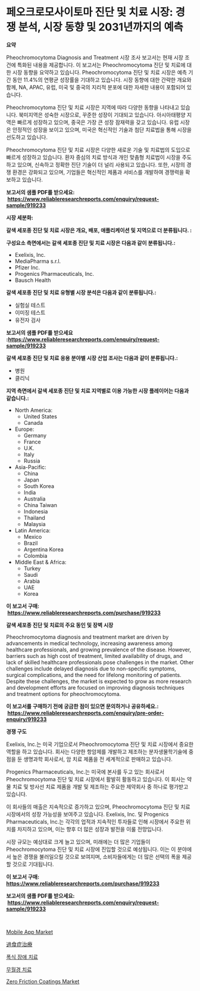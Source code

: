 <p><h1>페오크로모사이토마 진단 및 치료 시장: 경쟁 분석, 시장 동향 및 2031년까지의 예측</h1></p><p><strong>요약</strong></p>
<p><p>Pheochromocytoma Diagnosis and Treatment 시장 조사 보고서는 현재 시장 조건에 특화된 내용을 제공합니다. 이 보고서는 Pheochromocytoma 진단 및 치료에 대한 시장 동향을 요약하고 있습니다. Pheochromocytoma 진단 및 치료 시장은 예측 기간 동안 11.4%의 연평균 성장률을 기대하고 있습니다. 시장 동향에 대한 간략한 개요와 함께, NA, APAC, 유럽, 미국 및 중국의 지리적 분포에 대한 자세한 내용이 포함되어 있습니다.</p><p>Pheochromocytoma 진단 및 치료 시장은 지역에 따라 다양한 동향을 나타내고 있습니다. 북미지역은 성숙한 시장으로, 꾸준한 성장이 기대되고 있습니다. 아시아태평양 지역은 빠르게 성장하고 있으며, 중국은 가장 큰 성장 잠재력을 갖고 있습니다. 유럽 시장은 안정적인 성장을 보이고 있으며, 미국은 혁신적인 기술과 첨단 치료법을 통해 시장을 선도하고 있습니다.</p><p>Pheochromocytoma 진단 및 치료 시장은 다양한 새로운 기술 및 치료법의 도입으로 빠르게 성장하고 있습니다. 환자 중심의 치료 방식과 개인 맞춤형 치료법이 시장을 주도하고 있으며, 신속하고 정확한 진단 기술이 더 널리 사용되고 있습니다. 또한, 시장의 경쟁 환경은 강화되고 있으며, 기업들은 혁신적인 제품과 서비스를 개발하여 경쟁력을 확보하고 있습니다.</p></p>
<p><strong>보고서의 샘플 PDF를 받으세요: &nbsp;<a href="https://www.reliableresearchreports.com/enquiry/request-sample/919233">https://www.reliableresearchreports.com/enquiry/request-sample/919233</a></strong></p>
<p><strong>시장 세분화:</strong></p>
<p><strong> 갈색 세포종 진단 및 치료 시장은 개요, 배포, 애플리케이션 및 지역으로 더 분류됩니다. :</strong></p>
<p><strong>구성요소 측면에서는 갈색 세포종 진단 및 치료 시장은 다음과 같이 분류됩니다.:</strong></p>
<p><ul><li>Exelixis, Inc.</li><li>MediaPharma s.r.l.</li><li>Pfizer Inc.</li><li>Progenics Pharmaceuticals, Inc.</li><li>Bausch Health</li></ul></p>
<p><strong> 갈색 세포종 진단 및 치료 유형별 시장 분석은 다음과 같이 분류됩니다.:</strong></p>
<p><ul><li>실험실 테스트</li><li>이미징 테스트</li><li>유전자 검사</li></ul></p>
<p><strong>보고서의 샘플 PDF를 받으세요 :<a href="https://www.reliableresearchreports.com/enquiry/request-sample/919233">https://www.reliableresearchreports.com/enquiry/request-sample/919233</a></strong></p>
<p><strong> 갈색 세포종 진단 및 치료 응용 분야별 시장 산업 조사는 다음과 같이 분류됩니다.:</strong></p>
<p><ul><li>병원</li><li>클리닉</li></ul></p>
<p><strong>지역 측면에서 갈색 세포종 진단 및 치료 지역별로 이용 가능한 시장 플레이어는 다음과 같습니다.:</strong></p>
<p><ul>
    <li>
        North America:
        <ul>
            <li>United States</li>
            <li>Canada</li>
        </ul>
    </li>
    <li>
        Europe:
        <ul>
            <li>Germany</li>
            <li>France</li>
            <li>U.K.</li>
            <li>Italy</li>
            <li>Russia</li>
        </ul>
    </li>
    <li>
        Asia-Pacific:
        <ul>
            <li>China</li>
            <li>Japan</li>
            <li>South Korea</li>
            <li>India</li>
            <li>Australia</li>
            <li>China Taiwan</li>
            <li>Indonesia</li>
            <li>Thailand</li>
            <li>Malaysia</li>
        </ul>
    </li>
    <li>
        Latin America:
        <ul>
            <li>Mexico</li>
            <li>Brazil</li>
            <li>Argentina Korea</li>
            <li>Colombia</li>
        </ul>
    </li>
    <li>
        Middle East & Africa:
        <ul>
            <li>Turkey</li>
            <li>Saudi</li>
            <li>Arabia</li>
            <li>UAE</li>
            <li>Korea</li>
        </ul>
    </li>
    </ul></p>
<p><strong>이 보고서 구매: &nbsp;<a href="https://www.reliableresearchreports.com/purchase/919233">https://www.reliableresearchreports.com/purchase/919233</a></strong></p>
<p><strong>갈색 세포종 진단 및 치료의 주요 동인 및 장벽 시장</strong></p>
<p><p>Pheochromocytoma diagnosis and treatment market are driven by advancements in medical technology, increasing awareness among healthcare professionals, and growing prevalence of the disease. However, barriers such as high cost of treatment, limited availability of drugs, and lack of skilled healthcare professionals pose challenges in the market. Other challenges include delayed diagnosis due to non-specific symptoms, surgical complications, and the need for lifelong monitoring of patients. Despite these challenges, the market is expected to grow as more research and development efforts are focused on improving diagnosis techniques and treatment options for pheochromocytoma.</p></p>
<p><strong>이 보고서를 구매하기 전에 궁금한 점이 있으면 문의하거나 공유하세요.: &nbsp;<a href="https://www.reliableresearchreports.com/enquiry/pre-order-enquiry/919233">https://www.reliableresearchreports.com/enquiry/pre-order-enquiry/919233</a></strong></p>
<p><strong>경쟁 구도</strong></p>
<p><p>Exelixis, Inc.는 미국 기업으로서 Pheochromocytoma 진단 및 치료 시장에서 중요한 역할을 하고 있습니다. 회사는 다양한 항암제를 개발하고 제조하는 분자생물학기술에 중점을 둔 생명과학 회사로서, 암 치료 제품을 전 세계적으로 판매하고 있습니다.</p><p>Progenics Pharmaceuticals, Inc.는 미국에 본사를 두고 있는 회사로서 Pheochromocytoma 진단 및 치료 시장에서 활발히 활동하고 있습니다. 이 회사는 약물 치료 및 방사선 치료 제품을 개발 및 제조하는 주요한 제약회사 중 하나로 평가받고 있습니다.</p><p>이 회사들의 매출은 지속적으로 증가하고 있으며, Pheochromocytoma 진단 및 치료 시장에서의 성장 가능성을 보여주고 있습니다. Exelixis, Inc. 및 Progenics Pharmaceuticals, Inc.는 각각의 업적과 지속적인 투자들로 인해 시장에서 주요한 위치를 차지하고 있으며, 이는 향후 더 많은 성장과 발전을 이룰 전망입니다.</p><p>시장 규모는 예상대로 크게 늘고 있으며, 미래에는 더 많은 기업들이 Pheochromocytoma 진단 및 치료 시장에 진입할 것으로 예상됩니다. 이는 이 분야에서 높은 경쟁을 불러일으킬 것으로 보여지며, 소비자들에게는 더 많은 선택의 폭을 제공할 것으로 기대됩니다.</p></p>
<p><strong>이 보고서 구매: &nbsp; <a href="https://www.reliableresearchreports.com/purchase/919233">https://www.reliableresearchreports.com/purchase/919233</a></strong></p>
<p><strong>보고서의 샘플 PDF를 받으세요: &nbsp;<a href="https://www.reliableresearchreports.com/enquiry/request-sample/919233">https://www.reliableresearchreports.com/enquiry/request-sample/919233</a></strong><strong></strong></p>
<p>&nbsp;</p>
<p><p><a href="https://issuu.com/reportprime-2/docs/mobile-app-market-size-2030.pptx">Mobile App Market</a></p><p><a href="https://github.com/lababdou/Market-Research-Report-List-2/blob/main/9429074182808.md">過食症治療</a></p><p><a href="https://github.com/laholand/Market-Research-Report-List-2/blob/main/6646238182803.md">폭식 장애 치료</a></p><p><a href="https://github.com/sougarounis/Market-Research-Report-List-2/blob/main/6335434182804.md">무월경 치료</a></p><p><a href="https://github.com/mharielmesa/Market-Research-Report-List-2/blob/main/zero-friction-coatings-market.md">Zero Friction Coatings Market</a></p></p>